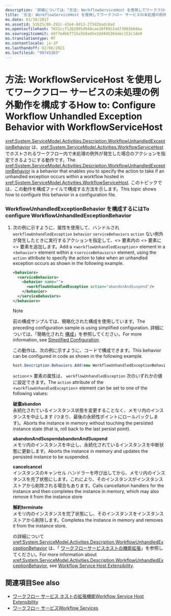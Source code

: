 ```yaml
---
description: '詳細については、「方法: WorkflowServiceHost を使用してワークフローの未処理の例外動作を構成する」を参照してください。'
title: '方法: WorkflowServiceHost を使用してワークフロー サービスの未処理の例外動作を構成する'
ms.date: 03/30/2017
ms.assetid: 51b25c86-292c-43e4-8d13-273d2badc8ad
ms.openlocfilehash: 7d32ccf1262895d948cae26f0922adf3003664ba
ms.sourcegitcommit: ddf7edb67715a5b9a45e3dd44536dabc153c1de0
ms.translationtype: MT
ms.contentlocale: ja-JP
ms.lasthandoff: 02/06/2021
ms.locfileid: "99743383"
---
```

# <a name="how-to-configure-workflow-unhandled-exception-behavior-with-workflowservicehost"></a><span data-ttu-id="db46f-103">方法: WorkflowServiceHost を使用してワークフロー サービスの未処理の例外動作を構成する</span><span class="sxs-lookup"><span data-stu-id="db46f-103">How to: Configure Workflow Unhandled Exception Behavior with WorkflowServiceHost</span></span>

<span data-ttu-id="db46f-104"><xref:System.ServiceModel.Activities.Description.WorkflowUnhandledExceptionBehavior> は、<xref:System.ServiceModel.Activities.WorkflowServiceHost> でホストされるワークフロー内で未処理の例外が発生した場合のアクションを指定できるようにする動作です。</span><span class="sxs-lookup"><span data-stu-id="db46f-104">The <xref:System.ServiceModel.Activities.Description.WorkflowUnhandledExceptionBehavior> is a behavior that enables you to specify the action to take if an unhandled exception occurs within a workflow hosted in <xref:System.ServiceModel.Activities.WorkflowServiceHost>.</span></span> <span data-ttu-id="db46f-105">このトピックでは、この動作を構成ファイルで構成する方法を示します。</span><span class="sxs-lookup"><span data-stu-id="db46f-105">This topic shows how to configure this behavior in a configuration file.</span></span>  
  
### <a name="to-configure-workflowunhandledexceptionbehavior"></a><span data-ttu-id="db46f-106">WorkflowUnhandledExceptionBehavior を構成するには</span><span class="sxs-lookup"><span data-stu-id="db46f-106">To configure WorkflowUnhandledExceptionBehavior</span></span>  
  
1. <span data-ttu-id="db46f-107">次の例に示すように、属性を使用して、ハンドルされ `workflowUnhandledException` `behavior` `serviceBehaviors` `action` ない例外が発生したときに実行するアクションを指定して、<> 要素内の <> 要素に <> 要素を追加します。</span><span class="sxs-lookup"><span data-stu-id="db46f-107">Add a <`workflowUnhandledException`> element in a <`behavior`> element within a <`serviceBehaviors`> element, using the `action` attribute to specify the action to take when an unhandled exception occurs as shown in the following example.</span></span>  
  
    ```xml  
    <behaviors>  
      <serviceBehaviors>  
        <behavior name="">  
          <workflowUnhandledException action="abandonAndSuspend"/>
        </behavior>  
      </serviceBehaviors>  
    </behaviors>  
    ```  
  
    > [!NOTE]
    > <span data-ttu-id="db46f-108">前の構成サンプルでは、簡略化された構成を使用しています。</span><span class="sxs-lookup"><span data-stu-id="db46f-108">The preceding configuration sample is using simplified configuration.</span></span> <span data-ttu-id="db46f-109">詳細については、「簡略化された [構成](../simplified-configuration.md)」を参照してください。</span><span class="sxs-lookup"><span data-stu-id="db46f-109">For more information, see [Simplified Configuration](../simplified-configuration.md).</span></span>  
  
     <span data-ttu-id="db46f-110">この動作は、次の例に示すように、コードで構成できます。</span><span class="sxs-lookup"><span data-stu-id="db46f-110">This behavior can be configured in code as shown in the following example.</span></span>  
  
    ```csharp  
    host.Description.Behaviors.Add(new WorkflowUnhandledExceptionBehavior { Action = WorkflowUnhandledExceptionAction.AbandonAndSuspend });  
    ```  
  
     <span data-ttu-id="db46f-111">`action`<> 要素の属性は、 `workflowUnhandledException` 次のいずれかの値に設定できます。</span><span class="sxs-lookup"><span data-stu-id="db46f-111">The `action` attribute of the <`workflowUnhandledException`> element can be set to one of the following values:</span></span>  
  
     <span data-ttu-id="db46f-112">**破棄**</span><span class="sxs-lookup"><span data-stu-id="db46f-112">**abandon**</span></span>  
     <span data-ttu-id="db46f-113">永続化されているインスタンス状態を変更することなく、メモリ内のインスタンスを中止します (つまり、最後の永続性ポイントにロールバックします)。</span><span class="sxs-lookup"><span data-stu-id="db46f-113">Aborts the instance in memory without touching the persisted instance state (that is, roll back to the last persist point).</span></span>  
  
     <span data-ttu-id="db46f-114">**abandonAndSuspend**</span><span class="sxs-lookup"><span data-stu-id="db46f-114">**abandonAndSuspend**</span></span>  
     <span data-ttu-id="db46f-115">メモリ内のインスタンスを中止し、永続化されているインスタンスを中断状態に更新します。</span><span class="sxs-lookup"><span data-stu-id="db46f-115">Aborts the instance in memory and updates the persisted instance to be suspended.</span></span>  
  
     <span data-ttu-id="db46f-116">**cancel**</span><span class="sxs-lookup"><span data-stu-id="db46f-116">**cancel**</span></span>  
     <span data-ttu-id="db46f-117">インスタンスのキャンセル ハンドラーを呼び出してから、メモリ内のインスタンスを完了状態にします。これにより、そのインスタンスがインスタンス ストアから削除される場合もあります。</span><span class="sxs-lookup"><span data-stu-id="db46f-117">Calls cancellation handlers for the instance and then completes the instance in memory, which may also remove it from the instance store</span></span>  
  
     <span data-ttu-id="db46f-118">**解約**</span><span class="sxs-lookup"><span data-stu-id="db46f-118">**terminate**</span></span>  
     <span data-ttu-id="db46f-119">メモリ内のインスタンスを完了状態にし、そのインスタンスをインスタンス ストアから削除します。</span><span class="sxs-lookup"><span data-stu-id="db46f-119">Completes the instance in memory and removes it from the instance store.</span></span>  
  
     <span data-ttu-id="db46f-120">の詳細について <xref:System.ServiceModel.Activities.Description.WorkflowUnhandledExceptionBehavior> は、「 [ワークフローサービスホストの機能拡張](workflow-service-host-extensibility.md)」を参照してください。</span><span class="sxs-lookup"><span data-stu-id="db46f-120">For more information about <xref:System.ServiceModel.Activities.Description.WorkflowUnhandledExceptionBehavior>, see [Workflow Service Host Extensibility](workflow-service-host-extensibility.md).</span></span>  
  
## <a name="see-also"></a><span data-ttu-id="db46f-121">関連項目</span><span class="sxs-lookup"><span data-stu-id="db46f-121">See also</span></span>

- [<span data-ttu-id="db46f-122">ワークフロー サービス ホストの拡張機能</span><span class="sxs-lookup"><span data-stu-id="db46f-122">Workflow Service Host Extensibility</span></span>](workflow-service-host-extensibility.md)
- [<span data-ttu-id="db46f-123">ワークフロー サービス</span><span class="sxs-lookup"><span data-stu-id="db46f-123">Workflow Services</span></span>](workflow-services.md)
